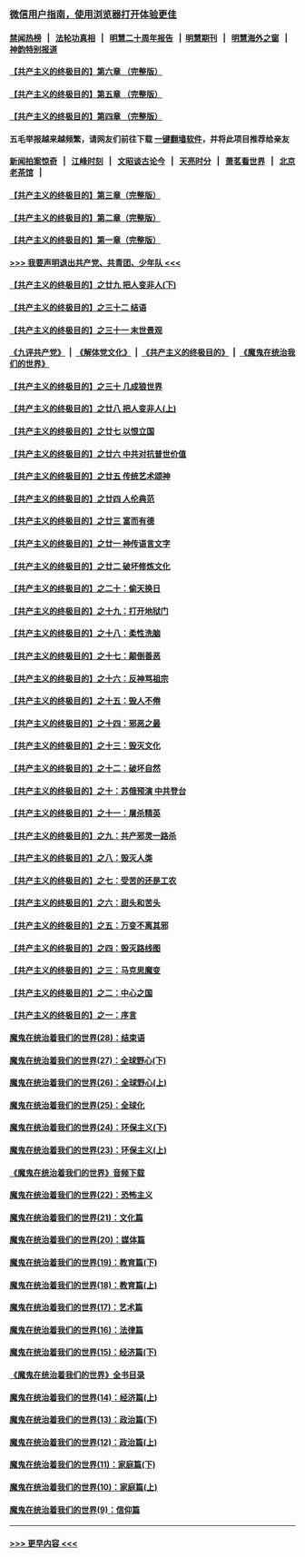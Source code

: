 ### [微信用户指南，使用浏览器打开体验更佳](https://github.com/gfw-breaker/banned-news1/blob/master/indexes/wechat-guide.md?t=0)
#### [禁闻热榜](热点新闻.md?t=0)  &nbsp;&nbsp;|&nbsp;&nbsp; [法轮功真相](https://github.com/gfw-breaker/truth/blob/master/README.md?t=0) &nbsp;&nbsp;|&nbsp;&nbsp; [明慧二十周年报告](https://github.com/gfw-breaker/mh-reports/blob/master/README.md?t=0) &nbsp;&nbsp;|&nbsp;&nbsp;[明慧期刊](https://github.com/gfw-breaker/mh-qikan) &nbsp;&nbsp;|&nbsp;&nbsp; [明慧海外之窗](https://github.com/gfw-breaker/mh-news/blob/master/README.md?t=0) &nbsp;&nbsp;|&nbsp;&nbsp; [神韵特别报道](https://github.com/gfw-breaker/mh-news/blob/master/shenyun.md?t=0)
#### [【共产主义的终极目的】第六章 （完整版）](../pages/nsc422/n11428913.md?t=02031933) 
#### [【共产主义的终极目的】第五章 （完整版）](../pages/nsc422/n11428912.md?t=02031933) 
#### [【共产主义的终极目的】第四章 （完整版）](../pages/nsc422/n11428907.md?t=02031933) 
#### 五毛举报越来越频繁，请网友们前往下载 [一键翻墙软件](https://github.com/gfw-breaker/ssr-accounts)，并将此项目推荐给亲友
#### [新闻拍案惊奇](https://github.com/gfw-breaker/banned-news1/blob/master/pages/link4.md) &nbsp;&nbsp;|&nbsp;&nbsp; [江峰时刻](https://github.com/gfw-breaker/banned-news1/blob/master/pages/link4.md) &nbsp;&nbsp;|&nbsp;&nbsp; [文昭谈古论今](https://github.com/gfw-breaker/banned-news1/blob/master/pages/link4.md) &nbsp;&nbsp;|&nbsp;&nbsp; [天亮时分](https://github.com/gfw-breaker/banned-news1/blob/master/pages/link4.md) &nbsp;&nbsp;|&nbsp;&nbsp; [萧茗看世界](https://github.com/gfw-breaker/banned-news1/blob/master/pages/link4.md) &nbsp;&nbsp;|&nbsp;&nbsp; [北京老茶馆](https://github.com/gfw-breaker/banned-news1/blob/master/pages/link4.md) &nbsp;&nbsp;|&nbsp;&nbsp; 
#### [【共产主义的终极目的】第三章（完整版）](../pages/nsc422/n11428848.md?t=02031933) 
#### [【共产主义的终极目的】第二章（完整版）](../pages/nsc422/n11428831.md?t=02031933) 
#### [【共产主义的终极目的】第一章（完整版）](../pages/nsc422/n11417651.md?t=02031933) 
#### [>>> 我要声明退出共产党、共青团、少年队 <<<](https://github.com/begood0513/goodnews/blob/master/quit/letter.md) 
#### [【共产主义的终极目的】之廿九 把人变非人(下)](../pages/nsc422/n11344140.md?t=02031933) 
#### [【共产主义的终极目的】之三十二 结语](../pages/nsc422/n11360535.md?t=02031933) 
#### [【共产主义的终极目的】之三十一 末世景观](../pages/nsc422/n11351129.md?t=02031933) 
#### [《九评共产党》](https://github.com/begood0513/9ping.md/blob/master/README.md) &nbsp;|&nbsp; [《解体党文化》](../../../../jtdwh.md/blob/master/README.md)  &nbsp;|&nbsp; [《共产主义的终极目的》](../../../../gczydzjmd.md/blob/master/README.md) &nbsp;|&nbsp; [《魔鬼在统治我们的世界》](../../../../mgztzwmdsj.md/blob/master/README.md) 
#### [【共产主义的终极目的】之三十 几成狼世界](../pages/nsc422/n11348280.md?t=02031933) 
#### [【共产主义的终极目的】之廿八 把人变非人(上)](../pages/nsc422/n11340492.md?t=02031933) 
#### [【共产主义的终极目的】之廿七 以恨立国](../pages/nsc422/n11336944.md?t=02031933) 
#### [【共产主义的终极目的】之廿六 中共对抗普世价值](../pages/nsc422/n11324785.md?t=02031933) 
#### [【共产主义的终极目的】之廿五 传统艺术颂神](../pages/nsc422/n11296396.md?t=02031933) 
#### [【共产主义的终极目的】之廿四 人伦典范](../pages/nsc422/n11296397.md?t=02031933) 
#### [【共产主义的终极目的】之廿三 富而有德](../pages/nsc422/n11283598.md?t=02031933) 
#### [【共产主义的终极目的】之廿一 神传语言文字](../pages/nsc422/n11263265.md?t=02031933) 
#### [【共产主义的终极目的】之廿二 破坏修炼文化](../pages/nsc422/n11245728.md?t=02031933) 
#### [【共产主义的终极目的】之二十：偷天换日](../pages/nsc422/n11238846.md?t=02031933) 
#### [【共产主义的终极目的】之十九：打开地狱门](../pages/nsc422/n11206376.md?t=02031933) 
#### [【共产主义的终极目的】之十八：柔性洗脑](../pages/nsc422/n11199994.md?t=02031933) 
#### [【共产主义的终极目的】之十七：颠倒善恶](../pages/nsc422/n11179782.md?t=02031933) 
#### [【共产主义的终极目的】之十六：反神骂祖宗](../pages/nsc422/n11166798.md?t=02031933) 
#### [【共产主义的终极目的】之十五：毁人不倦](../pages/nsc422/n11166792.md?t=02031933) 
#### [【共产主义的终极目的】之十四：邪恶之最](../pages/nsc422/n11150249.md?t=02031933) 
#### [【共产主义的终极目的】之十三：毁灭文化](../pages/nsc422/n11135227.md?t=02031933) 
#### [【共产主义的终极目的】之十二：破坏自然](../pages/nsc422/n11135214.md?t=02031933) 
#### [【共产主义的终极目的】之十：苏俄预演 中共登台](../pages/nsc422/n11118424.md?t=02031933) 
#### [【共产主义的终极目的】之十一：屠杀精英](../pages/nsc422/n11118442.md?t=02031933) 
#### [【共产主义的终极目的】之九：共产邪灵一路杀](../pages/nsc422/n11114139.md?t=02031933) 
#### [【共产主义的终极目的】之八：毁灭人类](../pages/nsc422/n11108503.md?t=02031933) 
#### [【共产主义的终极目的】之七：受苦的还是工农](../pages/nsc422/n11101809.md?t=02031933) 
#### [【共产主义的终极目的】之六：甜头和苦头](../pages/nsc422/n11096971.md?t=02031933) 
#### [【共产主义的终极目的】之五：万变不离其邪](../pages/nsc422/n11091285.md?t=02031933) 
#### [【共产主义的终极目的】之四：毁灭路线图](../pages/nsc422/n11086284.md?t=02031933) 
#### [【共产主义的终极目的】之三：马克思魔变](../pages/nsc422/n11061941.md?t=02031933) 
#### [【共产主义的终极目的】之二：中心之国](../pages/nsc422/n11047728.md?t=02031933) 
#### [【共产主义的终极目的】之一：序言](../pages/nsc422/n11086077.md?t=02031933) 
#### [魔鬼在统治着我们的世界(28)：结束语](../pages/nsc422/n10936246.md?t=02031933) 
#### [魔鬼在统治着我们的世界(27)：全球野心(下)](../pages/nsc422/n10928319.md?t=02031933) 
#### [魔鬼在统治着我们的世界(26)：全球野心(上)](../pages/nsc422/n10900318.md?t=02031933) 
#### [魔鬼在统治着我们的世界(25)：全球化](../pages/nsc422/n10788205.md?t=02031933) 
#### [魔鬼在统治着我们的世界(24)：环保主义(下)](../pages/nsc422/n10695307.md?t=02031933) 
#### [魔鬼在统治着我们的世界(23)：环保主义(上)](../pages/nsc422/n10688613.md?t=02031933) 
#### [《魔鬼在统治着我们的世界》音频下载](../pages/nsc422/n10635553.md?t=02031933) 
#### [魔鬼在统治着我们的世界(22)：恐怖主义](../pages/nsc422/n10614727.md?t=02031933) 
#### [魔鬼在统治着我们的世界(21)：文化篇](../pages/nsc422/n10597706.md?t=02031933) 
#### [魔鬼在统治着我们的世界(20)：媒体篇](../pages/nsc422/n10586579.md?t=02031933) 
#### [魔鬼在统治着我们的世界(19)：教育篇(下)](../pages/nsc422/n10564808.md?t=02031933) 
#### [魔鬼在统治着我们的世界(18)：教育篇(上)](../pages/nsc422/n10526970.md?t=02031933) 
#### [魔鬼在统治着我们的世界(17)：艺术篇](../pages/nsc422/n10499093.md?t=02031933) 
#### [魔鬼在统治着我们的世界(16)：法律篇](../pages/nsc422/n10485969.md?t=02031933) 
#### [魔鬼在统治着我们的世界(15)：经济篇(下)](../pages/nsc422/n10469975.md?t=02031933) 
#### [《魔鬼在统治着我们的世界》全书目录](../pages/nsc422/n10464261.md?t=02031933) 
#### [魔鬼在统治着我们的世界(14)：经济篇(上)](../pages/nsc422/n10457370.md?t=02031933) 
#### [魔鬼在统治着我们的世界(13)：政治篇(下)](../pages/nsc422/n10448270.md?t=02031933) 
#### [魔鬼在统治着我们的世界(12)：政治篇(上)](../pages/nsc422/n10444576.md?t=02031933) 
#### [魔鬼在统治着我们的世界(11)：家庭篇(下)](../pages/nsc422/n10440961.md?t=02031933) 
#### [魔鬼在统治着我们的世界(10)：家庭篇(上)](../pages/nsc422/n10435448.md?t=02031933) 
#### [魔鬼在统治着我们的世界(9)：信仰篇](../pages/nsc422/n10432159.md?t=02031933) 

----
#### [ >>> 更早内容 <<< ](../indexes/nsc422-earlier.md)
